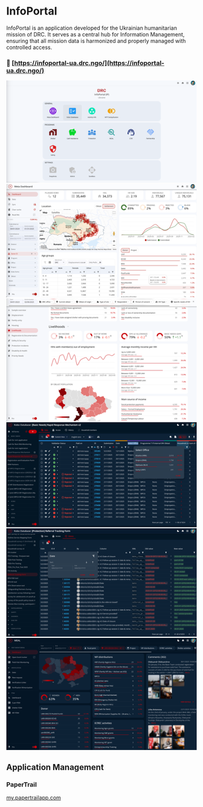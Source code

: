 # InfoPortal

InfoPortal is an application developed for the Ukrainian humanitarian mission of DRC. It serves as a central hub for
Information Management, ensuring that all mission data is harmonized and properly managed with controlled access.

### 🔗 [https://infoportal-ua.drc.ngo/](https://infoportal-ua.drc.ngo/)

![ss-home.png](doc/ss-home.png)
![ss-meta.png](doc/ss-meta.png)
![ss-pm.png](doc/ss-pm.png)
![ss-dt.png](doc/ss-dt.png)
![ss-dt-hist.png](doc/ss-dt-hist.png)
![ss-meal.png](doc/ss-meal.png)

## Application Management

### PaperTrail

[my.papertrailapp.com](https://my.papertrailapp.com/groups/39251744/events)

